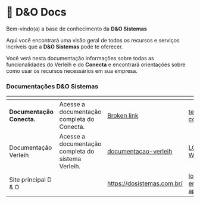 # 🔌 D\&O Docs

Bem-vindo(a) a base de conhecimento da **D\&O Sistemas**

Aqui você encontrará uma visão geral de todos os recursos e serviços incríveis que a **D\&O Sistemas** pode te oferecer.

Você verá nesta documentação informações sobre todas as funcionalidades do Verleih e do **Conecta** e encontrará orientações sobre como usar os recursos necessários em sua empresa.

### Documentações D\&O Sistemas

<table data-view="cards"><thead><tr><th></th><th></th><th data-type="content-ref"></th><th data-hidden data-card-cover data-type="files"></th><th data-hidden></th><th data-hidden data-card-target data-type="content-ref"></th></tr></thead><tbody><tr><td><strong>Documentação Conecta.</strong></td><td>Acesse a documentação completa do Conecta.</td><td><a href="broken-reference">Broken link</a></td><td><a href=".gitbook/assets/tela conecta.png">tela conecta.png</a></td><td></td><td><a href="documentacoes/documentacao-conecta/quickstart/">quickstart</a></td></tr><tr><td>Documentação Verleih</td><td>Acesse a documentação completa do sistema Verleih.</td><td><a href="documentacao-verleih/">documentacao-verleih</a></td><td><a href=".gitbook/assets/LOGO WEB.png">LOGO WEB.png</a></td><td></td><td></td></tr><tr><td>Site principal D &#x26; O</td><td></td><td><a href="https://dosistemas.com.br/">https://dosistemas.com.br/</a></td><td><a href=".gitbook/assets/logo entrada app2.png">logo entrada app2.png</a></td><td></td><td></td></tr></tbody></table>
